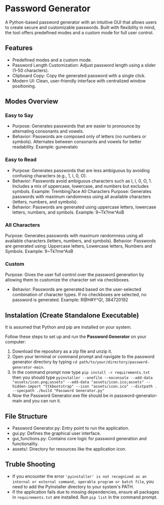 # Password Generator
A Python-based password generator with an intuitive GUI that allows users to create secure and customizable passwords. Built with flexibility in mind, the tool offers predefined modes and a custom mode for full user control.


## Features
- Predefined modes and a custom mode.
- Password Length Customization: Adjust password length using a slider (1–50 characters).
- Clipboard Copy: Copy the generated password with a single click.
- Modern UI: Clean, user-friendly interface with centralized window positioning.


## Modes Overview

### Easy to Say
- Purpose: Generates passwords that are easier to pronounce by alternating consonants and vowels.
- Behavior: Passwords are composed only of letters (no numbers or symbols). Alternates between consonants and vowels for better readability.
Example: gunevatalo

### Easy to Read
- Purpose: Generates passwords that are less ambiguous by avoiding confusing characters (e.g., 1, l, 0, O).
- Behavior: Passwords avoid ambiguous characters such as I, l, 0, O, 1. Includes a mix of uppercase, lowercase, and numbers but excludes symbols.
Example: Trembing7ace
All Characters
Purpose: Generates passwords with maximum randomness using all available characters (letters, numbers, and symbols).
- Behavior: Passwords are generated using uppercase letters, lowercase letters, numbers, and symbols.
Example: 9~Tk?me^AxB

### All Characters
Purpose: Generates passwords with maximum randomness using all available characters (letters, numbers, and symbols).
Behavior:
Passwords are generated using: Uppercase letters, Lowercase letters, Numbers and Symbols.
Example: 9~Tk?me^AxB

### Custom
Purpose: Gives the user full control over the password generation by allowing them to customize the character set via checkboxes.
- Behavior: Passwords are generated based on the user-selected combination of character types. If no checkboxes are selected, no password is generated.
Example: R@H#Y^Q!, 384720192

## Instalation (Create Standalone Executable)
It is assumed that Python and pip are installed on your system.

Follow these steps to set up and run the **Password Generator** on your computer:

1. Download the repository as a zip file and unzip it.
2. Open your terminal or command prompt and navigate to the password generator directory by typing `cd path/to/your/directory/password-generator-main`.
3. In the command prompt now type `pip install -r requirements.txt` then you should type `pyinstaller --onefile --noconsole --add-data "assets/icon.png;assets" --add-data "assets/icon.ico;assets" --hidden-import "ttkbootstrap" --icon "assets/icon.ico" --distpath . --specpath ./build "Password Generator.py"`
4. Now the Password Generator.exe file should be in password-generator-main and you can run it.


## File Structure
- Password Generator.py: Entry point to run the application.
- gui.py: Defines the graphical user interface.
- gui_functions.py: Contains core logic for password generation and functionality.
- assets/: Directory for resources like the application icon.

## Truble Shooting
- If you encounter the error `'pyinstaller' is not recognized as an internal or external command, operable program or batch file`, you need to add the PyInstaller directory to your system's PATH.
- If the application fails due to missing dependencies, ensure all packages in `requirements.txt` are installed. Run `pip list` in the command prompt.